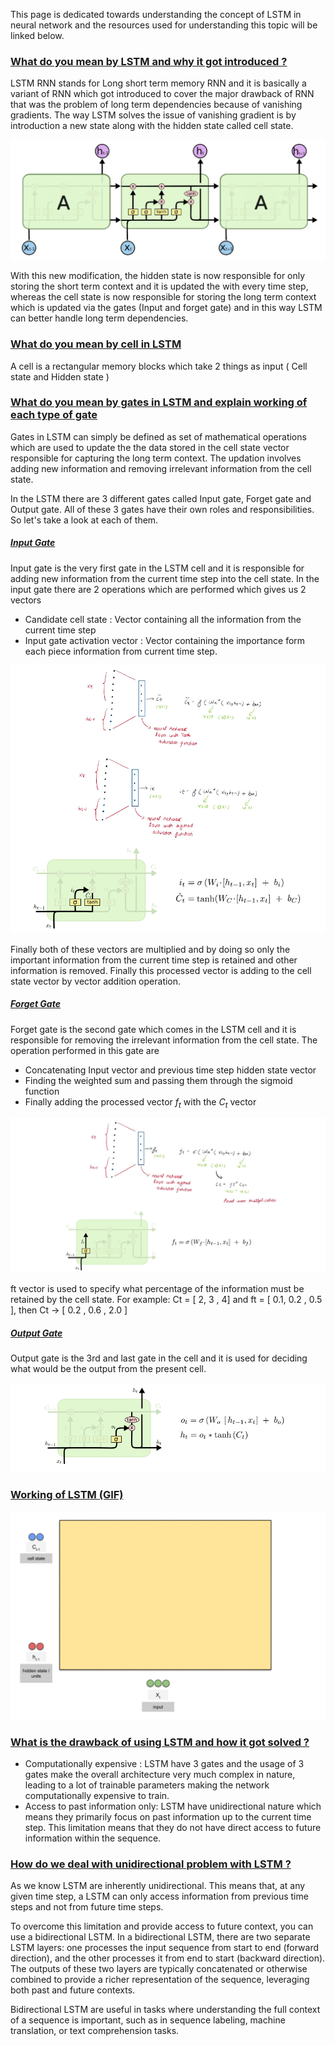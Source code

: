 This page is dedicated towards understanding the concept of LSTM in neural network and the resources used for understanding this topic will be linked below.

### [What do you mean by LSTM and why it got introduced ? ](#)

LSTM RNN stands for Long short term memory RNN and it is basically a variant of RNN which got introduced to cover the major drawback of RNN that was the problem of long term dependencies because of vanishing gradients. The way LSTM solves the issue of vanishing gradient is by introduction a new state along with the hidden state called cell state. 

![LSTM](https://github.com/yuvraaj2002/AI-Notes/blob/master/Deep%20Learning/Images/LSTM.png)

With this new modification, the hidden state is now responsible for only storing the short term context and it is updated the with every time step, whereas the cell state is now responsible for storing the long term context which is updated via the gates (Input and forget gate) and in this way LSTM can better handle long term dependencies.

### [What do you mean by cell in LSTM](#)

A cell is a rectangular memory blocks which take 2 things as input ( Cell state and Hidden state )

### [What do you mean by gates in LSTM and explain working of each type of gate](#)

Gates in LSTM can simply be defined as set of mathematical operations which are used to update the the data stored in the cell state vector responsible for capturing the long term context. The updation involves adding new information and removing irrelevant information from the cell state.

In the LSTM there are 3 different gates called Input gate, Forget gate and Output gate. All of these 3 gates have their own roles and responsibilities. So let's take a look at each of them.

##### [Input Gate](#)

Input gate is the very first gate in the LSTM cell and it is responsible for adding new information from the current time step into the cell state. In the input gate there are 2 operations which are performed which gives us 2 vectors 

- Candidate cell state : Vector containing all the information from the current time step
- Input gate activation vector : Vector containing the importance form each piece information from current time step.

![Input_Gate](https://github.com/yuvraaj2002/AI-Notes/blob/master/Deep%20Learning/Images/Input_Gate.png)

Finally both of these vectors are multiplied and by doing so only the important information from the current time step is retained and other information is removed. Finally this processed vector is adding to the cell state vector by vector addition operation. 

##### [Forget Gate](#)

Forget gate is the second gate which comes in the LSTM cell and it is responsible for removing the irrelevant information from the cell state.
The operation performed in this gate are

- Concatenating Input vector and previous time step hidden state vector
- Finding the weighted sum and passing them through the sigmoid function
- Finally adding the processed vector $f_t$ with the $C_t$ vector

![Forget Gate](https://github.com/yuvraaj2002/AI-Notes/blob/master/Deep%20Learning/Images/Forget%20Gate.png)

ft vector is used to specify what percentage of the information must be retained by the cell state. For example: Ct = [ 2, 3 , 4] and ft = [ 0.1, 0.2 , 0.5 ], then Ct → [ 0.2 , 0.6 , 2.0 ]

##### [Output Gate](#)

Output gate is the 3rd and last gate in the cell and it is used for deciding what would be the output from the present cell.

![Output Gate](https://github.com/yuvraaj2002/AI-Notes/blob/master/Deep%20Learning/Images/Output%20Gate.png)

### [Working of LSTM (GIF)](#)

![LSTM working.gif](https://github.com/yuvraaj2002/AI-Notes/blob/master/Deep%20Learning/Images/LSTM%20working.gif)
### [What is the drawback of using LSTM and how it got solved ? ](#)

- Computationally expensive : LSTM have 3 gates and the usage of 3 gates make the overall architecture very much complex in nature, leading to a lot of trainable parameters making the network computationally expensive to train.
- Access to past information only: LSTM have unidirectional nature which means they primarily focus on past information up to the current time step. This limitation means that they do not have direct access to future information within the sequence.


### [How do we deal with unidirectional problem with LSTM ? ](#)

As we know LSTM are inherently unidirectional. This means that, at any given time step, a LSTM can only access information from previous time steps and not from future time steps.

To overcome this limitation and provide access to future context, you can use a bidirectional LSTM. In a bidirectional LSTM, there are two separate LSTM layers: one processes the input sequence from start to end (forward direction), and the other processes it from end to start (backward direction). The outputs of these two layers are typically concatenated or otherwise combined to provide a richer representation of the sequence, leveraging both past and future contexts.

Bidirectional LSTM are useful in tasks where understanding the full context of a sequence is important, such as in sequence labeling, machine translation, or text comprehension tasks.